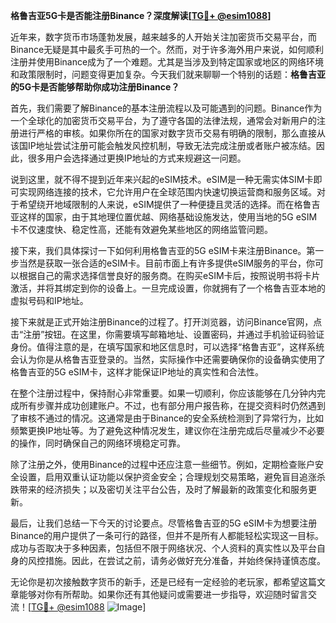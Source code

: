 **格鲁吉亚5G卡是否能注册Binance？深度解读[[TG💪+ @esim1088](https://t.me/s/esim1088)]**

近年来，数字货币市场蓬勃发展，越来越多的人开始关注加密货币交易平台，而Binance无疑是其中最炙手可热的一个。然而，对于许多海外用户来说，如何顺利注册并使用Binance成为了一个难题。尤其是当涉及到特定国家或地区的网络环境和政策限制时，问题变得更加复杂。今天我们就来聊聊一个特别的话题：**格鲁吉亚的5G卡是否能够帮助你成功注册Binance？**

首先，我们需要了解Binance的基本注册流程以及可能遇到的问题。Binance作为一个全球化的加密货币交易平台，为了遵守各国的法律法规，通常会对新用户的注册进行严格的审核。如果你所在的国家对数字货币交易有明确的限制，那么直接从该国IP地址尝试注册可能会触发风控机制，导致无法完成注册或者账户被冻结。因此，很多用户会选择通过更换IP地址的方式来规避这一问题。

说到这里，就不得不提到近年来兴起的eSIM技术。eSIM是一种无需实体SIM卡即可实现网络连接的技术，它允许用户在全球范围内快速切换运营商和服务区域。对于希望绕开地域限制的人来说，eSIM提供了一种便捷且灵活的选择。而在格鲁吉亚这样的国家，由于其地理位置优越、网络基础设施发达，使用当地的5G eSIM卡不仅速度快、稳定性高，还能有效避免某些地区的网络监管问题。

接下来，我们具体探讨一下如何利用格鲁吉亚的5G eSIM卡来注册Binance。第一步当然是获取一张合适的eSIM卡。目前市面上有许多提供eSIM服务的平台，你可以根据自己的需求选择信誉良好的服务商。在购买eSIM卡后，按照说明书将卡片激活，并将其绑定到你的设备上。一旦完成设置，你就拥有了一个格鲁吉亚本地的虚拟号码和IP地址。

接下来就是正式开始注册Binance的过程了。打开浏览器，访问Binance官网，点击“注册”按钮。在这里，你需要填写邮箱地址、设置密码，并通过手机验证码验证身份。值得注意的是，在填写国家和地区信息时，可以选择“格鲁吉亚”，这样系统会认为你是从格鲁吉亚登录的。当然，实际操作中还需要确保你的设备确实使用了格鲁吉亚的5G eSIM卡，这样才能保证IP地址的真实性和合法性。

在整个注册过程中，保持耐心非常重要。如果一切顺利，你应该能够在几分钟内完成所有步骤并成功创建账户。不过，也有部分用户报告称，在提交资料时仍然遇到了审核不通过的情况。这通常是由于Binance的安全系统检测到了异常行为，比如频繁更换IP地址等。为了避免这种情况发生，建议你在注册完成后尽量减少不必要的操作，同时确保自己的网络环境稳定可靠。

除了注册之外，使用Binance的过程中还应注意一些细节。例如，定期检查账户安全设置，启用双重认证功能以保护资金安全；合理规划交易策略，避免盲目追涨杀跌带来的经济损失；以及密切关注平台公告，及时了解最新的政策变化和服务更新。

最后，让我们总结一下今天的讨论要点。尽管格鲁吉亚的5G eSIM卡为想要注册Binance的用户提供了一条可行的路径，但并不是所有人都能轻松实现这一目标。成功与否取决于多种因素，包括但不限于网络状况、个人资料的真实性以及平台自身的风控措施。因此，在尝试之前，请务必做好充分准备，并始终保持谨慎态度。

无论你是初次接触数字货币的新手，还是已经有一定经验的老玩家，都希望这篇文章能够对你有所帮助。如果你还有其他疑问或需要进一步指导，欢迎随时留言交流！[[TG💪+ @esim1088](https://t.me/s/esim1088) ![Image](https://i.postimg.cc/4NQfJmqS/Snipaste-2025-05-13-00-14-12.png)]